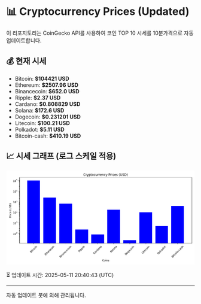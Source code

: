 
# 📊 Cryptocurrency Prices (Updated)

이 리포지토리는 CoinGecko API를 사용하여 코인 TOP 10 시세를 10분가격으로 자동 업데이트합니다.

## 💰 현재 시세
- Bitcoin: **$104421 USD**
- Ethereum: **$2507.96 USD**
- Binancecoin: **$652.0 USD**
- Ripple: **$2.37 USD**
- Cardano: **$0.808829 USD**
- Solana: **$172.6 USD**
- Dogecoin: **$0.231201 USD**
- Litecoin: **$100.21 USD**
- Polkadot: **$5.11 USD**
- Bitcoin-cash: **$410.19 USD**

## 📈 시세 그래프 (로그 스케일 적용)
![Crypto Prices](crypto_prices.png)

⏳ 업데이트 시간: 2025-05-11 20:40:43 (UTC)

---
자동 업데이트 봇에 의해 관리됩니다.
